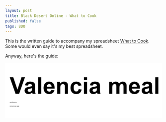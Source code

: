 ```yaml
---
layout: post
title: Black Desert Online - What to Cook
published: false
tags: BDO
---
```


This is the written guide to accompany my spreadsheet [What to Cook](https://docs.google.com/spreadsheets/d/1F_eZDIawul2KV1gVDTOglP90VNqxR-mEzOOY0ujt29Q/edit?usp=sharing). Some would even say it's my best spreadsheet.

Anyway, here's the guide:

<img src="/images/whattocook/meme.png">

 
 
 
 
